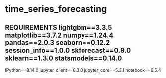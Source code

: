# time_series_forecasting

REQUIREMENTS
lightgbm==3.3.5
matplotlib==3.7.2
numpy==1.24.4
pandas==2.0.3
seaborn==0.12.2
session_info==1.0.0
skforecast==0.9.0
sklearn==1.3.0
statsmodels==0.14.0
-----
IPython==8.14.0
jupyter_client==8.3.0
jupyter_core==5.3.1
notebook==6.5.4
